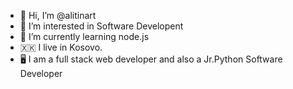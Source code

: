 - 👋 Hi, I’m @alitinart
- 👀 I’m interested in Software Developent
- 🌱 I’m currently learning node.js
- 🇽🇰 I live in Kosovo.
- 🖥 I am a full stack web developer and also a Jr.Python Software Developer
